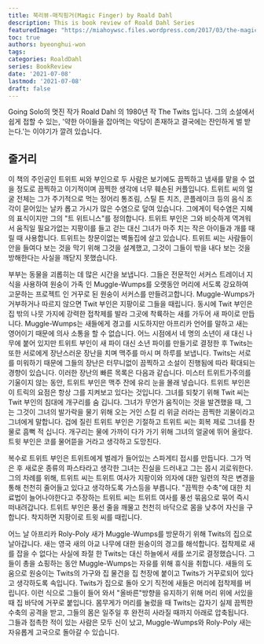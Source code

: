 ```yaml
---
title: 북리뷰-매직핑거(Magic Finger) by Roald Dahl
description: This is book review of Roald Dahl Series
featuredImage: "https://miahoywsc.files.wordpress.com/2017/03/the-magic-finger-quentin-blake.jpg"
toc: true
authors: byeonghui-won
tags:
categories: RoaldDahl
series: BookReview
date: '2021-07-08'
lastmod: '2021-07-08'
draft: false
---
```


Going Solo의 멋진 작가 Roald Dahl 의 1980년 작 The Twits 입니다. 그의 소설에서 쉽게 접할 수 있는, '약한 아이들을 잡아먹는 악당이 존재하고 결국에는 잔인하게 벌 받는다.'는 이야기가 깔려 있습니다. 

## 줄거리

이 책의 주인공인 트위트 씨와 부인으로 두 사람은 보기에도 끔찍하고 냄새를 맡을 수 없을 정도로 끔찍하고 이기적이며 끔찍한 생각에 너무 훼손된 커플입니다. 트위트 씨의 얼굴 전체는 그가 주기적으로 먹는 정어리 통조림, 스틸 튼 치즈, 콘플레이크 등의 음식 조각이 묻어있는 날카 롭고 가시가 많은 수염으로 덮여 있습니다. 그에게이 턱수염은 지혜의 표식이지만 그의 "트 위트니스"를 정의합니다. 트위트 부인은 그와 비슷하게 역겨워서 움직일 필요가없는 지팡이를 들고 걷는 대신 그녀가 마주 치는 작은 아이들과 개를 때릴 때 사용합니다. 트위트는 창문이없는 벽돌집에 살고 있습니다. 트위트 씨는 사람들이 안을 들여다 보는 것을 막기 위해 그것을 설계했고, 그것이 그들이 밖을 내다 보는 것을 방해한다는 사실을 깨닫지 못했습니다.

부부는 동물을 괴롭히는 데 많은 시간을 보냅니다. 그들은 전문적인 서커스 트레이너 지식을 사용하여 원숭이 가족 인 Muggle-Wumps를 오랫동안 머리에 서도록 강요하여 고문하는 프로젝트 인 거꾸로 된 원숭이 서커스를 만들려고합니다. Muggle-Wumps가 거부하거나 따르지 않으면 Twit 부인은 지팡이로 그들을 때립니다. 동시에 Twit 부인은 집 밖의 나뭇 가지에 강력한 접착제를 발라 그곳에 착륙하는 새를 가두어 새 파이로 만듭니다. Muggle-Wumps는 새들에게 경고를 시도하지만 아프리카 언어를 말하고 새는 영어이기 때문에 의사 소통을 할 수 없습니다. 어느 시점에서 네 명의 소년이 새 대신 나무에 붙어 있지만 트위트 부인이 새 파이 대신 소년 파이를 만들기로 결정한 후
Twits는 또한 서로에게 장난스러운 장난을 치며 맥주를 마시 며 하루를 보냅니다. Twits는 서로를 미워하기 때문에 그들의 장난은 터무니없이 끔찍하고 소설이 진행됨에 따라 확대되는 경향이 있습니다. 이러한 장난의 빠른 목록은 다음과 같습니다. 미스터 트위트가주의를 기울이지 않는 동안, 트위트 부인은 맥주 잔에 유리 눈을 몰래 넣습니다. 트위트 부인은이 트릭의 요점은 항상 그를 지켜보고 있다는 것입니다. 그녀를 되찾기 위해 Twit 씨는 Twit 부인의 침대에 개구리를 숨 깁니다. 그녀가 무언가 움직이는 것을 발견했을 때, 그는 그것이 그녀의 발가락을 물기 위해 오는 거인 스킬 리 위글 러라는 끔찍한 괴물이라고 그녀에게 말합니다. 겁에 질린 트위트 부인은 기절하고 트위트 씨는 회복 제로 그녀를 찬물로 흠뻑 적 십니다. 개구리는 물에 가까이 다가 가기 위해 그녀의 얼굴에 뛰어 올랐다. 트윗 부인은 코를 물어뜯을 거라고 생각하고 도망친다.

복수로 트위트 부인은 트위트에게 벌레가 들어있는 스파게티 접시를 만듭니다. 그가 먹은 후 새로운 종류의 파스타라고 생각한 그녀는 진실을 드러내고 그는 몹시 괴로워한다. 그의 차례를 위해, 트위트 씨는 트위트 여사가 지팡이와 의자에 대한 일련의 작은 변경을 통해 천천히 줄어들고 있다고 생각하도록 가스등을 부릅니다. "끔찍한 수축"에 대한 치료법이 늘어나야한다고 주장하는 트위트 씨는 트위트 여사를 풍선 묶음으로 묶어 즉시 떠내려갑니다. 트위트 부인은 풍선 줄을 깨물고 천천히 바닥으로 몸을 낮추어 자신을 구합니다. 착지하면 지팡이로 트윗 씨를 때립니다.

어느 날 아프리카 Roly-Poly 새가 Muggle-Wumps를 방문하기 위해 Twits의 집으로 날아갑니다. 새는 영국 새의 아교 나무에 대한 원숭이의 경고를 해석합니다. 접착제로 새를 잡을 수 없다는 사실에 좌절 한 Twits는 대신 하늘에서 새를 쏘기로 결정했습니다. 그들이 총을 쇼핑하는 동안 Muggle-Wumps는 자유를 위해 휴식을 취합니다. 새들의 도움으로 원숭이는 Twits의 가구와 집 물건을 집 천장에 붙이고 Twits가 거꾸로되어 있다고 생각하도록 속입니다. Twits가 집으로 돌아 오기 직전에 새들은 머리에 접착제를 버립니다. 이런 식으로 그들이 들어 와서 "올바른"방향을 유지하기 위해 머리 위에 서있을 때 집 바닥에 거꾸로 붙입니다. 몸무게가 머리를 눌렀을 때 Twits는 갑자기 실제 끔찍한 수축의 공격을 받고, 그들의 몸은 일주일 후 완전히 사라질 때까지 아래로 압축됩니다. 그들과 접촉한 적이 있는 사람은 모두 신이 났고, Muggle-Wumps와 Roly-Poly 새는 자유롭게 고국으로 돌아갈 수 있습니다.
